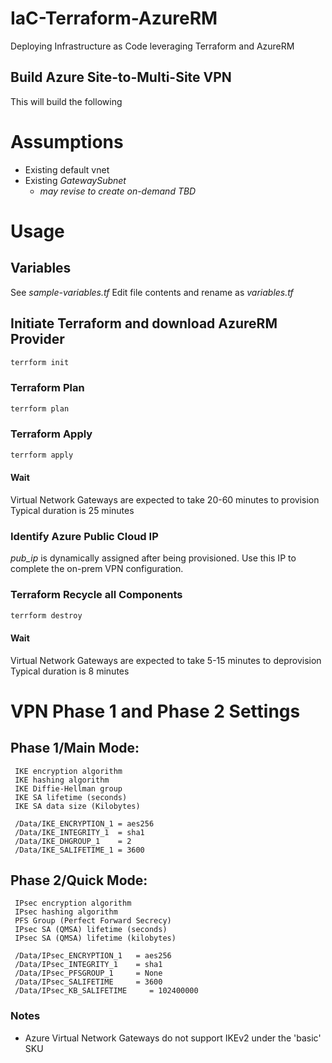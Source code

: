 # IaC-Terraform-AzureRM
Deploying Infrastructure as Code leveraging Terraform and AzureRM

## Build Azure Site-to-Multi-Site VPN
This will build the following

# Assumptions
* Existing default vnet
* Existing *GatewaySubnet*
     * *may revise to create on-demand TBD*

# Usage
## Variables
See *sample-variables.tf*
Edit file contents and rename as *variables.tf*

## Initiate Terraform and download AzureRM Provider
```terraform
terrform init
```

### Terraform Plan
```terraform
terrform plan
```

### Terraform Apply
```terraform
terrform apply
```

#### Wait
Virtual Network Gateways are expected to take 20-60 minutes to provision
Typical duration is 25 minutes


### Identify Azure Public Cloud IP
*pub_ip* is dynamically assigned after being provisioned.  Use this IP to complete the on-prem VPN configuration.  


### Terraform Recycle all Components
```terraform
terrform destroy
```

#### Wait
Virtual Network Gateways are expected to take 5-15 minutes to deprovision
Typical duration is 8 minutes


# VPN Phase 1 and Phase 2 Settings
## Phase 1/Main Mode:
     IKE encryption algorithm
     IKE hashing algorithm
     IKE Diffie-Hellman group
     IKE SA lifetime (seconds)
     IKE SA data size (Kilobytes) 

     /Data/IKE_ENCRYPTION_1 = aes256
     /Data/IKE_INTEGRITY_1  = sha1
     /Data/IKE_DHGROUP_1    = 2
     /Data/IKE_SALIFETIME_1 = 3600
 

## Phase 2/Quick Mode:
     IPsec encryption algorithm
     IPsec hashing algorithm
     PFS Group (Perfect Forward Secrecy)
     IPsec SA (QMSA) lifetime (seconds)
     IPsec SA (QMSA) lifetime (kilobytes) 

     /Data/IPsec_ENCRYPTION_1 	= aes256
     /Data/IPsec_INTEGRITY_1  	= sha1
     /Data/IPsec_PFSGROUP_1   	= None
     /Data/IPsec_SALIFETIME   	= 3600
     /Data/IPsec_KB_SALIFETIME     = 102400000


### Notes
* Azure Virtual Network Gateways do not support IKEv2 under the 'basic' SKU